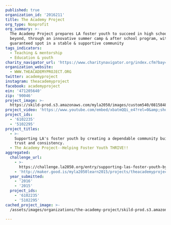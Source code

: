 ```yaml
---
published: true
organization_id: '2016211'
title: The Academy Project
org_type: Nonprofit
org_summary: >-
  The Academy Project prepares LA foster youth to succeed in high school and
  beyond, through an innovative summer camp & after school program, with a
  guaranteed spot in a stable & supportive community
tags_indicators:
  - Teaching & mentorship
  - Education & youth
charity_navigator_url: 'https://www.charitynavigator.org/index.cfm?bay=search.profile&ein=471205640'
organization_website:
  - WWW.THEACADEMYPROJECT.ORG
twitter: academyproject
instagram: theacademyproject
facebook: academyproject
ein: '471205640'
zip: '90046'
project_image: >-
  https://skild-prod.s3.amazonaws.com/myla2050/images/custom540/0815848445741-team90.jpg
project_video: 'https://www.youtube.com/embed/xbatmQQi_e4?rel=0&amp;showinfo=0'
project_ids:
  - '6102235'
  - '5102295'
project_titles:
  - >-
    Supporting LA's foster youth by creating a dependable community built on
    trust and consistency.
  - The Academy Project--Helping Foster Youth THRIVE!!
aggregated:
  challenge_url:
    - >-
      https://challenge.la2050.org/entry/supporting-las-foster-youth-by-creating-a-dependable-community-built-on-trust-and-consistency
    - 'http://maker.good.is/myla2050learn2015/projects/theacademyproject.html'
  year_submitted:
    - '2016'
    - '2015'
  project_ids:
    - '6102235'
    - '5102295'
cached_project_image: >-
  /assets/images/organizations/the-academy-project/skild-prod.s3.amazonaws.com/myla2050/images/custom540/0815848445741-team90.jpg

---
```


